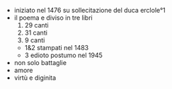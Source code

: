 - iniziato nel 1476 su sollecitazione del duca erclole°1
- il poema e diviso in tre libri
	 1. 29 canti
	 2. 31 canti
	 3. 9 canti
	- 1&2 stampati nel 1483
	- 3 edioto postumo nel 1945
- non solo battaglie
- amore 
- virtù e diginita

